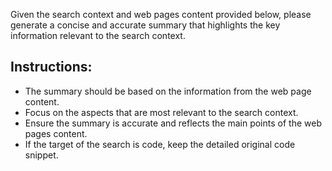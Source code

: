 Given the search context and web pages content provided below, please generate a concise and accurate summary that highlights the key information relevant to the search context.

## Instructions:
 - The summary should be based on the information from the web page content.
 - Focus on the aspects that are most relevant to the search context.
 - Ensure the summary is accurate and reflects the main points of the web pages content.
 - If the target of the search is code, keep the detailed original code snippet.

